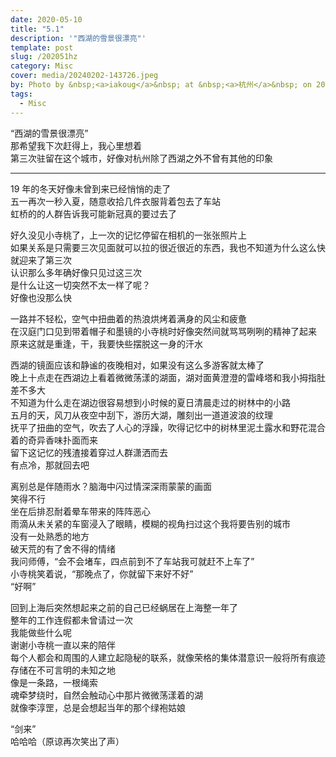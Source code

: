 ```yaml
---
date: 2020-05-10
title: "5.1"
description: '"西湖的雪景很漂亮"'
template: post
slug: /202051hz
category: Misc
cover: media/20240202-143726.jpeg
by: Photo by &nbsp;<a>iakoug</a>&nbsp; at &nbsp;<a>杭州</a>&nbsp; on 2020/05/04
tags:
  - Misc
---
```


“西湖的雪景很漂亮”<br />
那希望我下次赶得上，我心里想着<br />
第三次驻留在这个城市，好像对杭州除了西湖之外不曾有其他的印象

---

19 年的冬天好像未曾到来已经悄悄的走了<br />
五一再次一秒入夏，随意收拾几件衣服背着包去了车站<br />
虹桥的的人群告诉我可能新冠真的要过去了

好久没见小寺桃了，上一次的记忆停留在相机的一张张照片上<br />
如果关系是只需要三次见面就可以拉的很近很近的东西，我也不知道为什么这么快就迎来了第三次<br />
认识那么多年确好像只见过这三次<br />
是什么让这一切突然不太一样了呢？<br />
好像也没那么快<br />

一路并不轻松，空气中扭曲着的热浪烘烤着满身的风尘和疲惫<br />
在汉庭门口见到带着帽子和墨镜的小寺桃时好像突然间就骂骂咧咧的精神了起来<br />
原来这就是重逢，干，我要快些摆脱这一身的汗水<br />

西湖的镜面应该和静谧的夜晚相对，如果没有这么多游客就太棒了<br />
晚上十点走在西湖边上看着微微荡漾的湖面，湖对面黄澄澄的雷峰塔和我小拇指肚差不多大<br />
不知道为什么走在湖边很容易想到小时候的夏日清晨走过的树林中的小路<br />
五月的天，风刀从夜空中刮下，游历大湖，雕刻出一道道波浪的纹理<br />
抚平了扭曲的空气，吹去了人心的浮躁，吹得记忆中的树林里泥土露水和野花混合着的奇异香味扑面而来<br />
留下这记忆的残渣接着穿过人群潇洒而去<br />
有点冷，那就回去吧<br />

离别总是伴随雨水？脑海中闪过情深深雨蒙蒙的画面<br />
笑得不行<br />
坐在后排忍耐着晕车带来的阵阵恶心<br />
雨滴从未关紧的车窗浸入了眼睛，模糊的视角扫过这个我将要告别的城市<br />
没有一处熟悉的地方<br />
破天荒的有了舍不得的情绪<br />
我问师傅，“会不会堵车，四点前到不了车站我可就赶不上车了”<br />
小寺桃笑着说，“那晚点了，你就留下来好不好”<br />
“好啊”<br />

回到上海后突然想起来之前的自己已经蜗居在上海整一年了<br />
整年的工作连假都未曾请过一次<br />
我能做些什么呢<br />
谢谢小寺桃一直以来的陪伴<br />
每个人都会和周围的人建立起隐秘的联系，就像荣格的集体潜意识一般将所有痕迹存储在不可言明的未知之地<br />
像是一条路，一根绳索<br />
魂牵梦绕时，自然会触动心中那片微微荡漾着的湖<br />
就像李淳罡，总是会想起当年的那个绿袍姑娘<br />

“剑来”<br />
哈哈哈（原谅再次笑出了声）<br />
